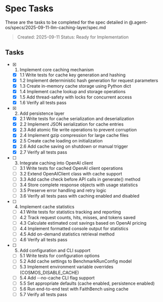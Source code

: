 # Spec Tasks

These are the tasks to be completed for the spec detailed in @.agent-os/specs/2025-09-11-llm-caching-layer/spec.md

> Created: 2025-09-11
> Status: Ready for Implementation

## Tasks

- [x] 1. Implement core caching mechanism
  - [x] 1.1 Write tests for cache key generation and hashing
  - [x] 1.2 Implement deterministic hash generation for request parameters
  - [x] 1.3 Create in-memory cache storage using Python dict
  - [x] 1.4 Implement cache lookup and storage operations
  - [x] 1.5 Add thread-safety with locks for concurrent access
  - [x] 1.6 Verify all tests pass

- [x] 2. Add persistence layer
  - [x] 2.1 Write tests for cache serialization and deserialization
  - [x] 2.2 Implement JSON serialization for cache entries
  - [x] 2.3 Add atomic file write operations to prevent corruption
  - [x] 2.4 Implement gzip compression for large cache files
  - [x] 2.5 Create cache loading on initialization
  - [x] 2.6 Add cache saving on shutdown or manual trigger
  - [x] 2.7 Verify all tests pass

- [ ] 3. Integrate caching into OpenAI client
  - [ ] 3.1 Write tests for cached OpenAI client operations
  - [ ] 3.2 Extend OpenAIClient class with cache support
  - [ ] 3.3 Add cache check before API calls in generate() method
  - [ ] 3.4 Store complete response objects with usage statistics
  - [ ] 3.5 Preserve error handling and retry logic
  - [ ] 3.6 Verify all tests pass with caching enabled and disabled

- [ ] 4. Implement cache statistics
  - [ ] 4.1 Write tests for statistics tracking and reporting
  - [ ] 4.2 Track request counts, hits, misses, and tokens saved
  - [ ] 4.3 Calculate estimated cost savings based on OpenAI pricing
  - [ ] 4.4 Implement formatted console output for statistics
  - [ ] 4.5 Add on-demand statistics retrieval method
  - [ ] 4.6 Verify all tests pass

- [ ] 5. Add configuration and CLI support
  - [ ] 5.1 Write tests for configuration options
  - [ ] 5.2 Add cache settings to BenchmarkRunConfig model
  - [ ] 5.3 Implement environment variable overrides (COSMOS_DISABLE_CACHE)
  - [ ] 5.4 Add --no-cache CLI flag support
  - [ ] 5.5 Set appropriate defaults (cache enabled, persistence enabled)
  - [ ] 5.6 Run end-to-end test with FaithBench using cache
  - [ ] 5.7 Verify all tests pass
